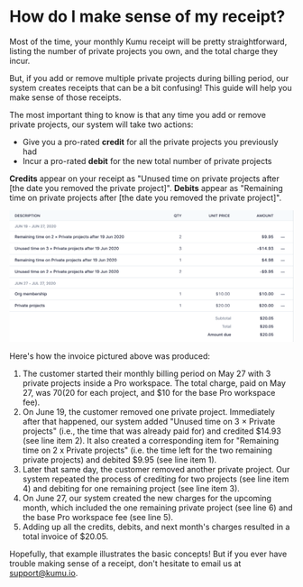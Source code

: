 # How do I make sense of my receipt?

Most of the time, your monthly Kumu receipt will be pretty straightforward, listing the number of private projects you own, and the total charge they incur.

But, if you add or remove multiple private projects during billing period, our system creates receipts that can be a bit confusing! This guide will help you make sense of those receipts.

The most important thing to know is that any time you add or remove private projects, our system will take two actions:

* Give you a pro-rated **credit** for all the private projects you previously had
* Incur a pro-rated **debit** for the new total number of private projects

**Credits** appear on your receipt as "Unused time on private projects after \[the date you removed the private project]". **Debits** appear as "Remaining time on private projects after \[the date you removed the private project]".

![remaining and unused time](../images/remaining-and-unused-time.png)

Here's how the invoice pictured above was produced:

1. The customer started their monthly billing period on May 27 with 3 private projects inside a Pro workspace. The total charge, paid on May 27, was $70 ($20 for each project, and $10 for the base Pro workspace fee).
2. On June 19, the customer removed one private project. Immediately after that happened, our system added "Unused time on 3 × Private projects" (i.e., the time that was already paid for) and credited $14.93 (see line item 2). It also created a corresponding item for "Remaining time on 2 x Private projects" (i.e. the time left for the two remaining private projects) and debited $9.95 (see line item 1).
3. Later that same day, the customer removed another private project. Our system repeated the process of crediting for two projects (see line item 4) and debiting for one remaining project (see line item 3).
4. On June 27, our system created the new charges for the upcoming month, which included the one remaining private project (see line 6) and the base Pro workspace fee (see line 5).
5. Adding up all the credits, debits, and next month's charges resulted in a total invoice of $20.05.

Hopefully, that example illustrates the basic concepts! But if you ever have trouble making sense of a receipt, don't hesitate to email us at [support@kumu.io](https://mailt:support@kumu.io).

